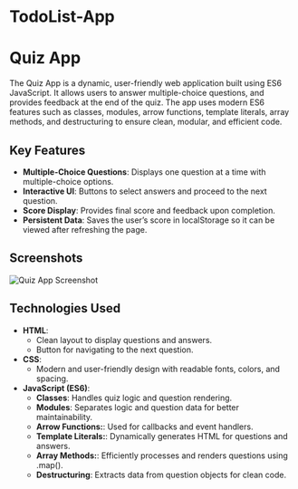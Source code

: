 # TodoList-App
# Quiz App 

The Quiz App is a dynamic, user-friendly web application built using ES6 JavaScript. It allows users to answer multiple-choice questions, and provides feedback at the end of the quiz. The app uses modern ES6 features such as classes, modules, arrow functions, template literals, array methods, and destructuring to ensure clean, modular, and efficient code.

## Key Features

- **Multiple-Choice Questions**: Displays one question at a time with multiple-choice options.
- **Interactive UI**: Buttons to select answers and proceed to the next question.
- **Score Display**: Provides final score and feedback upon completion.
- **Persistent Data**: Saves the user’s score in localStorage so it can be viewed after refreshing the page.

## Screenshots

![Quiz App Screenshot](Image/Capture.PNG)

## Technologies Used

- **HTML**:
  - Clean layout to display questions and answers.
  - Button for navigating to the next question.
- **CSS**:
  - Modern and user-friendly design with readable fonts, colors, and spacing.
- **JavaScript (ES6)**:
  - **Classes**: Handles quiz logic and question rendering.
  - **Modules**: Separates logic and question data for better maintainability.
  - **Arrow Functions:**: Used for callbacks and event handlers.
  - **Template Literals:**: Dynamically generates HTML for questions and answers.
  - **Array Methods:**: Efficiently processes and renders questions using .map().
  - **Destructuring**: Extracts data from question objects for clean code.
